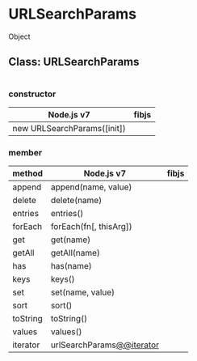 # URLSearchParams

Object

## Class: URLSearchParams

```js
```

### constructor

|          Node.js v7         |   fibjs       |
|-----------------------------|---------------|
| new URLSearchParams([init]) |               |

### member

| method  |           Node.js v7          |  fibjs  |
|---------|-------------------------------|---------|
|append   | append(name, value)           |         |
|delete   | delete(name)                  |         |
|entries  | entries()                     |         |
|forEach  | forEach(fn[, thisArg])        |         |
|get      | get(name)                     |         |
|getAll   | getAll(name)                  |         |
|has      | has(name)                     |         |
|keys     | keys()                        |         |
|set      | set(name, value)              |         |
|sort     | sort()                        |         |
|toString | toString()                    |         |
|values   | values()                      |         |
|iterator | urlSearchParams[@@iterator]() |         |
